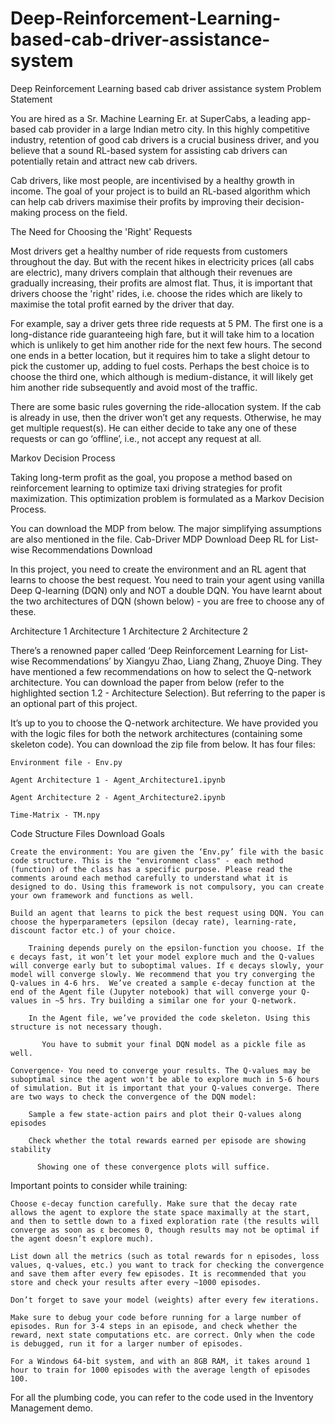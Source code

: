 # Deep-Reinforcement-Learning-based-cab-driver-assistance-system
Deep Reinforcement Learning based cab driver assistance system
Problem Statement

You are hired as a Sr. Machine Learning Er. at SuperCabs, a leading app-based cab provider in a large Indian metro city. In this highly competitive industry, retention of good cab drivers is a crucial business driver, and you believe that a sound RL-based system for assisting cab drivers can potentially retain and attract new cab drivers. 

 

Cab drivers, like most people, are incentivised by a healthy growth in income. The goal of your project is to build an RL-based algorithm which can help cab drivers maximise their profits by improving their decision-making process on the field.

 
The Need for Choosing the 'Right' Requests

Most drivers get a healthy number of ride requests from customers throughout the day. But with the recent hikes in electricity prices (all cabs are electric), many drivers complain that although their revenues are gradually increasing, their profits are almost flat. Thus, it is important that drivers choose the 'right' rides, i.e. choose the rides which are likely to maximise the total profit earned by the driver that day. 

 

For example, say a driver gets three ride requests at 5 PM. The first one is a long-distance ride guaranteeing high fare, but it will take him to a location which is unlikely to get him another ride for the next few hours. The second one ends in a better location, but it requires him to take a slight detour to pick the customer up, adding to fuel costs. Perhaps the best choice is to choose the third one, which although is medium-distance, it will likely get him another ride subsequently and avoid most of the traffic. 

 

There are some basic rules governing the ride-allocation system. If the cab is already in use, then the driver won’t get any requests. Otherwise, he may get multiple request(s). He can either decide to take any one of these requests or can go ‘offline’, i.e., not accept any request at all. 

 
Markov Decision Process

Taking long-term profit as the goal, you propose a method based on reinforcement learning to optimize taxi driving strategies for profit maximization. This optimization problem is formulated as a Markov Decision Process.

 

You can download the MDP from below. The major simplifying assumptions are also mentioned in the file.
Cab-Driver MDP
Download
Deep RL for List-wise Recommendations
Download

In this project, you need to create the environment and an RL agent that learns to choose the best request. You need to train your agent using vanilla Deep Q-learning (DQN) only and NOT a double DQN. You have learnt about the two architectures of DQN (shown below) - you are free to choose any of these.

Architecture 1
Architecture 1
Architecture 2
Architecture 2

 

There’s a renowned paper called ‘Deep Reinforcement Learning for List-wise Recommendations’ by Xiangyu Zhao, Liang Zhang, Zhuoye Ding. They have mentioned a few recommendations on how to select the Q-network architecture. You can download the paper from below (refer to the highlighted section 1.2 - Architecture Selection). But referring to the paper is an optional part of this project.

 

It’s up to you to choose the Q-network architecture. We have provided you with the logic files for both the network architectures (containing some skeleton code). You can download the zip file from below. It has four files:

    Environment file - Env.py

    Agent Architecture 1 - Agent_Architecture1.ipynb

    Agent Architecture 2 - Agent_Architecture2.ipynb

    Time-Matrix - TM.npy

Code Structure Files
Download
Goals

    Create the environment: You are given the ‘Env.py’ file with the basic code structure. This is the "environment class" - each method (function) of the class has a specific purpose. Please read the comments around each method carefully to understand what it is designed to do. Using this framework is not compulsory, you can create your own framework and functions as well.

    Build an agent that learns to pick the best request using DQN. You can choose the hyperparameters (epsilon (decay rate), learning-rate, discount factor etc.) of your choice.

        Training depends purely on the epsilon-function you choose. If the ϵ decays fast, it won’t let your model explore much and the Q-values will converge early but to suboptimal values. If ϵ decays slowly, your model will converge slowly. We recommend that you try converging the Q-values in 4-6 hrs.  We’ve created a sample ϵ-decay function at the end of the Agent file (Jupyter notebook) that will converge your Q-values in ~5 hrs. Try building a similar one for your Q-network.

        In the Agent file, we’ve provided the code skeleton. Using this structure is not necessary though.

           You have to submit your final DQN model as a pickle file as well.

    Convergence- You need to converge your results. The Q-values may be suboptimal since the agent won't be able to explore much in 5-6 hours of simulation. But it is important that your Q-values converge. There are two ways to check the convergence of the DQN model:

        Sample a few state-action pairs and plot their Q-values along episodes

        Check whether the total rewards earned per episode are showing stability

          Showing one of these convergence plots will suffice.

 

Important points to consider while training:

    Choose ϵ-decay function carefully. Make sure that the decay rate allows the agent to explore the state space maximally at the start, and then to settle down to a fixed exploration rate (the results will converge as soon as ε becomes 0, though results may not be optimal if the agent doesn’t explore much).

    List down all the metrics (such as total rewards for n episodes, loss values, q-values, etc.) you want to track for checking the convergence and save them after every few episodes. It is recommended that you store and check your results after every ~1000 episodes.

    Don’t forget to save your model (weights) after every few iterations.

    Make sure to debug your code before running for a large number of episodes. Run for 3-4 steps in an episode, and check whether the reward, next state computations etc. are correct. Only when the code is debugged, run it for a larger number of episodes.

    For a Windows 64-bit system, and with an 8GB RAM, it takes around 1 hour to train for 1000 episodes with the average length of episodes 100.

 

For all the plumbing code, you can refer to the code used in the Inventory Management demo.
